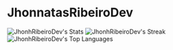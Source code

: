 # JhonnatasRibeiroDev

![JhonhRibeiroDev's Stats](https://github-readme-stats.vercel.app/api?username=JhonhRibeiroDev&theme=vue-dark&show_icons=true&hide_border=true&count_private=true)
![JhonhRibeiroDev's Streak](https://github-readme-streak-stats.herokuapp.com/?user=JhonhRibeiroDev&theme=vue-dark&hide_border=true)
![JhonhRibeiroDev's Top Languages](https://github-readme-stats.vercel.app/api/top-langs/?username=JhonhRibeiroDev&theme=vue-dark&show_icons=true&hide_border=true&layout=compact)
